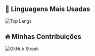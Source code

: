 ## 🌟 Linguagens Mais Usadas

![Top Langs](https://github-readme-stats.vercel.app/api/top-langs/?username=Dangil1dev&layout=compact&theme=radical)

## 🔥 Minhas Contribuições
![GitHub Streak](https://github-readme-streak-stats.herokuapp.com/?user=Dangil1dev&theme=radical)
